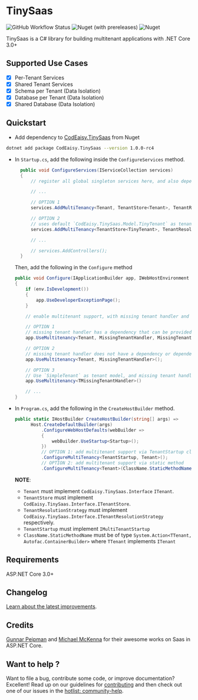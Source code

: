 # TinySaas

![GitHub Workflow Status](https://img.shields.io/github/workflow/status/codeaisy/tinysaas/Build)
![Nuget (with prereleases)](https://img.shields.io/nuget/vpre/codeaisy.tinysaas)
![Nuget](https://img.shields.io/nuget/dt/CodEaisy.TinySaas)

TinySaas is a C# library for building multitenant applications with .NET Core 3.0+

## Supported Use Cases

- [x] Per-Tenant Services
- [x] Shared Tenant Services
- [x] Schema per Tenant (Data Isolation)
- [x] Database per Tenant (Data Isolation)
- [x] Shared Database (Data Isolation)

## Quickstart

- Add dependency to [CodEaisy.TinySaas][nuget_link] from Nuget

```bash
dotnet add package CodEaisy.TinySaas --version 1.0.0-rc4
```

- In `Startup.cs`, add the following inside the `ConfigureServices` method.

  ```csharp
    public void ConfigureServices(IServiceCollection services)
    {
        // register all global singleton services here, and also dependencies for your TenantStore and ResolutionStrategy if any

        // ...

        // OPTION 1
        services.AddMultiTenancy<Tenant, TenantStore<Tenant>, TenantResolutionStrategy>();

        // OPTION 2
        // uses default `CodEaisy.TinySaas.Model.TinyTenant` as tenant model
        services.AddMultiTenancy<TenantStore<TinyTenant>, TenantResolutionStrategy>();

        // ...

        // services.AddControllers();
    }
  ```

  Then, add the following in the `Configure` method

  ```csharp
  public void Configure(IApplicationBuilder app, IWebHostEnvironment env)
  {
      if (env.IsDevelopment())
      {
          app.UseDeveloperExceptionPage();
      }

      // enable multitenant support, with missing tenant handler and tenant container

      // OPTION 1
      // missing tenant handler has a dependency that can be provided immediately
      app.UseMultitenancy<Tenant, MissingTenantHandler, MissingTenantOptions>(missingTenantOptions);

      // OPTION 2
      // missing tenant handler does not have a dependency or dependency is already registered in services
      app.UseMultitenancy<Tenant, MissingTenantHandler>();

      // OPTION 3
      // Use `SimpleTenant` as tenant model, and missing tenant handler does not have a dependency or dependency is already registered in services
      app.UseMultitenancy<TMissingTenantHandler>()

      // ...
  }
  ```

- In `Program.cs`, add the following in the `CreateHostBuilder` method.

  ```csharp
  public static IHostBuilder CreateHostBuilder(string[] args) =>
        Host.CreateDefaultBuilder(args)
            .ConfigureWebHostDefaults(webBuilder =>
            {
                webBuilder.UseStartup<Startup>();
            })
            // OPTION 1: add multitenant support via TenantStartup class
            .ConfigureMultiTenancy<TenantStartup, Tenant>();
            // OPTION 2: add multitenant support via static method
            .ConfigureMultiTenancy<Tenant>(ClassName.StaticMethodName);
  ```

  **NOTE**:
  - `Tenant` must implement `CodEaisy.TinySaas.Interface`  `ITenant`.
  - `TenantStore` must implement `CodEaisy.TinySaas.Interface.ITenantStore`.
  - `TenantResolutionStrategy` must implement `CodEaisy.TinySaas.Interface.ITenantResolutionStrategy` respectively.
  - `TenantStartup` must implement `IMultiTenantStartup`
  - `ClassName.StaticMethodName` must be of type `System.Action<TTenant, Autofac.ContainerBuilder>` where `TTenant` implements `ITenant`

## Requirements

ASP.NET Core 3.0+

## Changelog

[Learn about the latest improvements][changelog].

## Credits

[Gunnar Peipman](https://gunnarpeipman.com/) and [Michael McKenna](https://michael-mckenna.com/) for their awesome works on Saas in ASP.NET Core.

## Want to help ?

Want to file a bug, contribute some code, or improve documentation? Excellent! Read up on our
guidelines for [contributing][contributing] and then check out one of our issues in the [hotlist: community-help](https://github.com/codeaisy/tinysaas/labels/hotlist%3A%20community-help).

[contributing]: https://github.com/codeaisy/tinysaas/blob/master/CONTRIBUTING.md
[changelog]: https://github.com/angular/angular/blob/master/CHANGELOG.md
[nuget_link]: https://www.nuget.org/packages/CodEaisy.TinySaas
